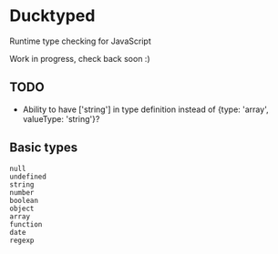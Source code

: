 # Ducktyped

Runtime type checking for JavaScript

Work in progress, check back soon :)

## TODO

* Ability to have ['string'] in type definition instead of {type: 'array', valueType: 'string'}?

## Basic types

```
null
undefined
string
number
boolean
object
array
function
date
regexp
```
